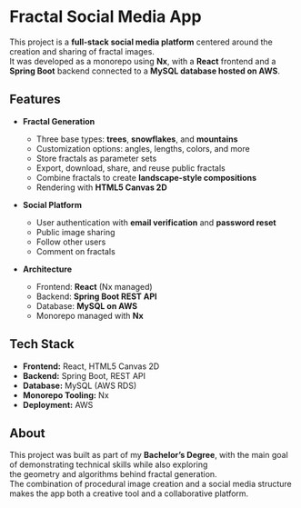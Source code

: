 # Fractal Social Media App

This project is a **full-stack social media platform** centered around the creation and sharing of fractal images.  
It was developed as a monorepo using **Nx**, with a **React** frontend and a **Spring Boot** backend connected to a **MySQL database hosted on AWS**.

## Features

- **Fractal Generation**
  - Three base types: **trees**, **snowflakes**, and **mountains**
  - Customization options: angles, lengths, colors, and more
  - Store fractals as parameter sets
  - Export, download, share, and reuse public fractals
  - Combine fractals to create **landscape-style compositions**
  - Rendering with **HTML5 Canvas 2D**

- **Social Platform**
  - User authentication with **email verification** and **password reset**
  - Public image sharing
  - Follow other users
  - Comment on fractals

- **Architecture**
  - Frontend: **React** (Nx managed)
  - Backend: **Spring Boot REST API**
  - Database: **MySQL on AWS**
  - Monorepo managed with **Nx**

## Tech Stack

- **Frontend:** React, HTML5 Canvas 2D
- **Backend:** Spring Boot, REST API
- **Database:** MySQL (AWS RDS)
- **Monorepo Tooling:** Nx
- **Deployment:** AWS

## About

This project was built as part of my **Bachelor’s Degree**, with the main goal of demonstrating technical skills while also exploring  
the geometry and algorithms behind fractal generation.  
The combination of procedural image creation and a social media structure makes the app both a creative tool and a collaborative platform.
